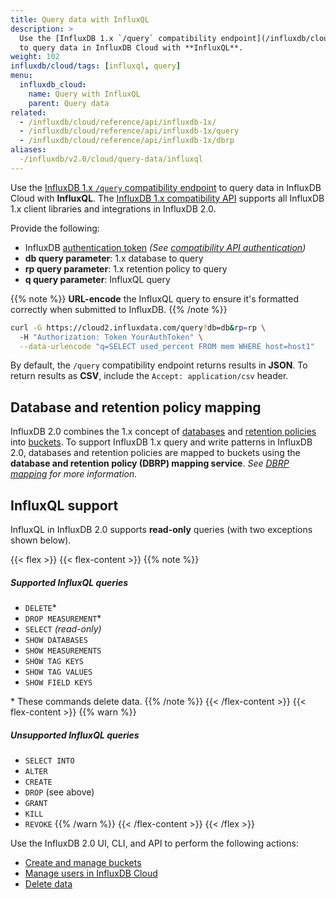 ```yaml
---
title: Query data with InfluxQL
description: >
  Use the [InfluxDB 1.x `/query` compatibility endpoint](/influxdb/cloud/reference/api/influxdb-1x/query)
  to query data in InfluxDB Cloud with **InfluxQL**.
weight: 102
influxdb/cloud/tags: [influxql, query]
menu:
  influxdb_cloud:
    name: Query with InfluxQL
    parent: Query data
related:
  - /influxdb/cloud/reference/api/influxdb-1x/
  - /influxdb/cloud/reference/api/influxdb-1x/query
  - /influxdb/cloud/reference/api/influxdb-1x/dbrp
aliases:
  -/influxdb/v2.0/cloud/query-data/influxql
---
```


Use the [InfluxDB 1.x `/query` compatibility endpoint](/influxdb/cloud/reference/api/influxdb-1x/query)
to query data in InfluxDB Cloud with **InfluxQL**.
The [InfluxDB 1.x compatibility API](/influxdb/cloud/reference/api/influxdb-1x/) supports
all InfluxDB 1.x client libraries and integrations in InfluxDB 2.0.

Provide the following:

- InfluxDB [authentication token](/influxdb/cloud/security/tokens/)
  _(See [compatibility API authentication](/influxdb/cloud/reference/api/influxdb-1x/#authentication))_
- **db query parameter**: 1.x database to query
- **rp query parameter**: 1.x retention policy to query
- **q query parameter**: InfluxQL query

{{% note %}}
**URL-encode** the InfluxQL query to ensure it's formatted correctly when submitted to InfluxDB.
{{% /note %}}

```sh
curl -G https://cloud2.influxdata.com/query?db=db&rp=rp \
  -H "Authorization: Token YourAuthToken" \
  --data-urlencode "q=SELECT used_percent FROM mem WHERE host=host1"
```

By default, the `/query` compatibility endpoint returns results in **JSON**.
To return results as **CSV**, include the `Accept: application/csv` header.

## Database and retention policy mapping
InfluxDB 2.0 combines the 1.x concept of [databases](/influxdb/v1.8/concepts/glossary/#database)
and [retention policies](/influxdb/v1.8/concepts/glossary/#retention-policy-rp)
into [buckets](/influxdb/cloud/reference/glossary/#bucket).
To support InfluxDB 1.x query and write patterns in InfluxDB 2.0, databases and retention
policies are mapped to buckets using the **database and retention policy (DBRP) mapping service**.
_See [DBRP mapping](/influxdb/cloud/reference/api/influxdb-1x/dbrp/) for more information._

## InfluxQL support
InfluxQL in InfluxDB 2.0 supports **read-only** queries (with two exceptions shown below).

{{< flex >}}
{{< flex-content >}}
{{% note %}}
##### Supported InfluxQL queries

- `DELETE`*
- `DROP MEASUREMENT`*
- `SELECT` _(read-only)_
- `SHOW DATABASES`
- `SHOW MEASUREMENTS`
- `SHOW TAG KEYS`
- `SHOW TAG VALUES`
- `SHOW FIELD KEYS`

\* These commands delete data.
{{% /note %}}
{{< /flex-content >}}
{{< flex-content >}}
{{% warn %}}
##### Unsupported InfluxQL queries

- `SELECT INTO`
- `ALTER`
- `CREATE`
- `DROP` (see above)
- `GRANT`
- `KILL`
- `REVOKE`
{{% /warn %}}
{{< /flex-content >}}
{{< /flex >}}

Use the InfluxDB 2.0 UI, CLI, and API to perform the following actions:

- [Create and manage buckets](/influxdb/cloud/organizations/buckets/)
- [Manage users in InfluxDB Cloud](/influxdb/cloud/account-management/multi-user/)
- [Delete data](/influxdb/cloud/reference/cli/influx/delete/)
